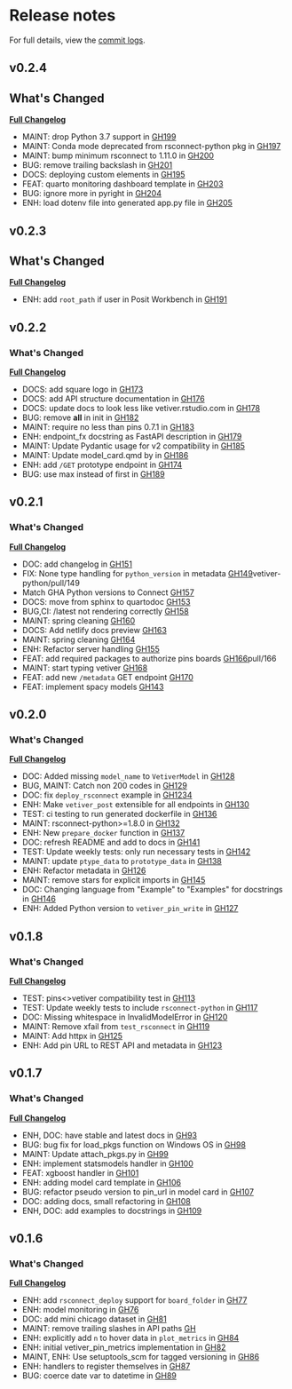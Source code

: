 # Release notes


For full details, view the [commit logs](https://github.com/rstudio/vetiver-python/commits/).


## v0.2.4
## What's Changed

[**Full Changelog**](https://github.com/rstudio/vetiver-python/compare/v0.2.3...v0.2.4)

* MAINT: drop Python 3.7 support in [GH199](https://github.com/rstudio/vetiver-python/pull/199)
* MAINT: Conda mode deprecated from rsconnect-python pkg in [GH197](https://github.com/rstudio/vetiver-python/pull/197)
* MAINT: bump minimum rsconnect to 1.11.0 in [GH200](https://github.com/rstudio/vetiver-python/pull/200)
* BUG: remove trailing backslash in [GH201](https://github.com/rstudio/vetiver-python/pull/201)
* DOCS: deploying custom elements in [GH195](https://github.com/rstudio/vetiver-python/pull/195)
* FEAT: quarto monitoring dashboard template in [GH203](https://github.com/rstudio/vetiver-python/pull/203)
* BUG: ignore more in pyright in [GH204](https://github.com/rstudio/vetiver-python/pull/204)
* ENH: load dotenv file into generated app.py file in [GH205](https://github.com/rstudio/vetiver-python/pull/205)


## v0.2.3
## What's Changed

[**Full Changelog**](https://github.com/rstudio/vetiver-python/compare/v0.2.2...v0.2.3)

* ENH: add `root_path` if user in Posit Workbench in [GH191](https://github.com/rstudio/vetiver-python/pull/191)


## v0.2.2
### What's Changed

[**Full Changelog**](https://github.com/rstudio/vetiver-python/compare/v0.2.1...v0.2.2)

* DOCS: add square logo in [GH173](https://github.com/rstudio/vetiver-python/pull/173)
* DOCS: add API structure documentation in [GH176](https://github.com/rstudio/vetiver-python/pull/176)
* DOCS: update docs to look less like vetiver.rstudio.com in [GH178](https://github.com/rstudio/vetiver-python/pull/178)
* BUG: remove __all__ in init in [GH182](https://github.com/rstudio/vetiver-python/pull/182)
* MAINT: require no less than pins 0.7.1 in [GH183](https://github.com/rstudio/vetiver-python/pull/183)
* ENH: endpoint_fx docstring as FastAPI description in [GH179](https://github.com/rstudio/vetiver-python/pull/179)
* MAINT: Update Pydantic usage for v2 compatibility in [GH185](https://github.com/rstudio/vetiver-python/pull/185)
* MAINT: Update model_card.qmd by in [GH186](https://github.com/rstudio/vetiver-python/pull/186)
* ENH: add `/GET` prototype endpoint in [GH174](https://github.com/rstudio/vetiver-python/pull/174)
* BUG: use max instead of first in [GH189](https://github.com/rstudio/vetiver-python/pull/189)

## v0.2.1
### What's Changed

[**Full Changelog**](https://github.com/rstudio/vetiver-python/compare/v0.2.0...v0.2.1)

* DOC: add changelog in [GH151](https://github.com/rstudio/vetiver-python/pull/151)
* FIX: None type handling for `python_version` in metadata [GH149](https://github.com/rstudio/)vetiver-python/pull/149
* Match GHA Python versions to Connect [GH157](https://github.com/rstudio/vetiver-python/pull/157)
* DOCS: move from sphinx to quartodoc [GH153](https://github.com/rstudio/vetiver-python/pull/153)
* BUG,CI: /latest not rendering correctly [GH158](https://github.com/rstudio/vetiver-python/pull/158)
* MAINT: spring cleaning [GH160](https://github.com/rstudio/vetiver-python/pull/160)
* DOCS: Add netlify docs preview [GH163](https://github.com/rstudio/vetiver-python/pull/163)
* MAINT: spring cleaning [GH164](https://github.com/rstudio/vetiver-python/pull/164)
* ENH: Refactor server handling [GH155](https://github.com/rstudio/vetiver-python/pull/155)
* FEAT: add required packages to authorize pins boards [GH166](https://github.com/rstudio/vetiver-python/)pull/166
* MAINT: start typing vetiver [GH168](https://github.com/rstudio/vetiver-python/pull/168)
* FEAT: add new `/metadata` GET endpoint [GH170](https://github.com/rstudio/vetiver-python/pull/170)
* FEAT: implement spacy models [GH143](https://github.com/rstudio/vetiver-python/pull/143)

## v0.2.0
### What's Changed

[**Full Changelog**](https://github.com/rstudio/vetiver-python/compare/v0.1.8...v0.2.0)

* DOC: Added missing `model_name` to `VetiverModel` in [GH128](https://github.com/rstudio/vetiver-python/pull/128)
* BUG, MAINT: Catch non 200 codes in [GH129](https://github.com/rstudio/vetiver-python/pull/129)
* DOC: fix `deploy_rsconnect` example in [GH1234](https://github.com/rstudio/vetiver-python/pull/134)
* ENH: Make `vetiver_post` extensible for all endpoints in [GH130](https://github.com/rstudio/vetiver-python/pull/130)
* TEST: ci testing to run generated dockerfile in [GH136](https://github.com/rstudio/vetiver-python/pull/136)
* MAINT: rsconnect-python>=1.8.0 in [GH132](https://github.com/rstudio/vetiver-python/pull/132)
* ENH: New `prepare_docker` function in [GH137](https://github.com/rstudio/vetiver-python/pull/137)
* DOC: refresh README and add to docs in [GH141](https://github.com/rstudio/vetiver-python/pull/141)
* TEST: Update weekly tests: only run necessary tests in [GH142](https://github.com/rstudio/vetiver-python/pull/142)
* MAINT: update `ptype_data` to `prototype_data` in [GH138](https://github.com/rstudio/vetiver-python/pull/138)
* ENH: Refactor metadata in [GH126](https://github.com/rstudio/vetiver-python/pull/126)
* MAINT: remove stars for explicit imports in [GH145](https://github.com/rstudio/vetiver-python/pull/145)
* DOC: Changing language from "Example" to "Examples" for docstrings in [GH146](https://github.com/rstudio/vetiver-python/pull/146)
* ENH: Added Python version to `vetiver_pin_write` in [GH127](https://github.com/rstudio/vetiver-python/pull/127)


## v0.1.8
### What's Changed

[**Full Changelog**](https://github.com/rstudio/vetiver-python/compare/v0.1.7...v0.1.8)

* TEST: pins<>vetiver compatibility test in [GH113](https://github.com/rstudio/vetiver-python/pull/113)
* TEST: Update weekly tests to include `rsconnect-python` in [GH117](https://github.com/rstudio/vetiver-python/pull/117)
* DOC: Missing whitespace in InvalidModelError in [GH120](https://github.com/rstudio/vetiver-python/pull/120)
* MAINT: Remove xfail from `test_rsconnect` in [GH119](https://github.com/rstudio/vetiver-python/pull/119)
* MAINT: Add httpx in [GH125](https://github.com/rstudio/vetiver-python/pull/125)
* ENH: Add pin URL to REST API and metadata in [GH123](https://github.com/rstudio/vetiver-python/pull/123)


## v0.1.7
### What's Changed

[**Full Changelog**](https://github.com/rstudio/vetiver-python/compare/v0.1.6...v0.1.7)

* ENH, DOC: have stable and latest docs in [GH93](https://github.com/rstudio/vetiver-python/pull/93)
* BUG: bug fix for load_pkgs function on Windows OS in [GH98](https://github.com/rstudio/vetiver-python/pull/98)
* MAINT: Update attach_pkgs.py in [GH99](https://github.com/rstudio/vetiver-python/pull/99)
* ENH: implement statsmodels handler in [GH100](https://github.com/rstudio/vetiver-python/pull/100)
* FEAT: xgboost handler in [GH101](https://github.com/rstudio/vetiver-python/pull/101)
* ENH: adding model card template in [GH106](https://github.com/rstudio/vetiver-python/pull/106)
* BUG: refactor pseudo version to pin_url in model card in [GH107](https://github.com/rstudio/vetiver-python/pull/107)
* DOC: adding docs, small refactoring in [GH108](https://github.com/rstudio/vetiver-python/pull/108)
* ENH, DOC: add examples to docstrings in [GH109](https://github.com/rstudio/vetiver-python/pull/109)


## v0.1.6
### What's Changed

[**Full Changelog**](https://github.com/rstudio/vetiver-python/compare/v0.1.5...v0.1.6)

* ENH: add `rsconnect_deploy` support for `board_folder` in [GH77](https://github.com/rstudio/vetiver-python/pull/77)
* ENH: model monitoring in [GH76](https://github.com/rstudio/vetiver-python/pull/76)
* DOC: add mini chicago dataset in [GH81](https://github.com/rstudio/vetiver-python/pull/81)
* MAINT: remove trailing slashes in API paths [GH](https://github.com/rstudio/vetiver-python/pull/83)
* ENH: explicitly add `n` to hover data in `plot_metrics` in [GH84](https://github.com/rstudio/vetiver-python/pull/84)
* ENH: initial vetiver_pin_metrics implementation in [GH82](https://github.com/rstudio/vetiver-python/pull/82)
* MAINT, ENH: Use setuptools_scm for tagged versioning in [GH86](https://github.com/rstudio/vetiver-python/pull/86)
* ENH: handlers to register themselves in [GH87](https://github.com/rstudio/vetiver-python/pull/87)
* BUG: coerce date var to datetime in [GH89](https://github.com/rstudio/vetiver-python/pull/89)
